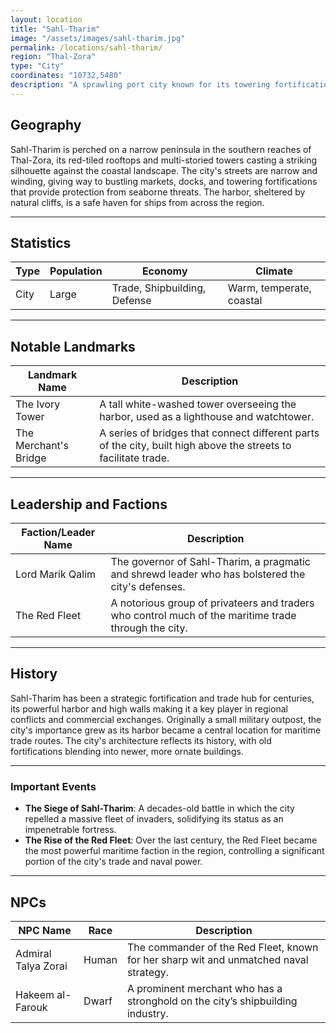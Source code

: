 ```yaml
---
layout: location
title: "Sahl-Tharim"
image: "/assets/images/sahl-tharim.jpg"
permalink: /locations/sahl-tharim/
region: "Thal-Zora"
type: "City"
coordinates: "10732,5480"
description: "A sprawling port city known for its towering fortifications, red-tiled roofs, and labyrinthine streets that wind through tightly packed buildings overlooking a busy harbor."
---
```


## Geography

Sahl-Tharim is perched on a narrow peninsula in the southern reaches of Thal-Zora, its red-tiled rooftops and multi-storied towers casting a striking silhouette against the coastal landscape. The city's streets are narrow and winding, giving way to bustling markets, docks, and towering fortifications that provide protection from seaborne threats. The harbor, sheltered by natural cliffs, is a safe haven for ships from across the region.

---

## Statistics

| Type                 | Population | Economy                    | Climate                     |
|----------------------|------------|----------------------------|-----------------------------|
| City   | Large    | Trade, Shipbuilding, Defense | Warm, temperate, coastal     |

---

## Notable Landmarks

| Landmark Name            | Description                                                                                     |
|--------------------------|-------------------------------------------------------------------------------------------------|
| The Ivory Tower           | A tall white-washed tower overseeing the harbor, used as a lighthouse and watchtower.           |
| The Merchant's Bridge     | A series of bridges that connect different parts of the city, built high above the streets to facilitate trade. |

---

## Leadership and Factions

| Faction/Leader Name      | Description                                                                                     |
|--------------------------|-------------------------------------------------------------------------------------------------|
| Lord Marik Qalim          | The governor of Sahl-Tharim, a pragmatic and shrewd leader who has bolstered the city's defenses.|
| The Red Fleet             | A notorious group of privateers and traders who control much of the maritime trade through the city.|

---

## History

Sahl-Tharim has been a strategic fortification and trade hub for centuries, its powerful harbor and high walls making it a key player in regional conflicts and commercial exchanges. Originally a small military outpost, the city's importance grew as its harbor became a central location for maritime trade routes. The city's architecture reflects its history, with old fortifications blending into newer, more ornate buildings.

---

### Important Events

- **The Siege of Sahl-Tharim**: A decades-old battle in which the city repelled a massive fleet of invaders, solidifying its status as an impenetrable fortress.
- **The Rise of the Red Fleet**: Over the last century, the Red Fleet became the most powerful maritime faction in the region, controlling a significant portion of the city's trade and naval power.

---

## NPCs

| NPC Name           | Race     | Description                                           |
|--------------------|----------|-------------------------------------------------------|
| Admiral Talya Zorai | Human    | The commander of the Red Fleet, known for her sharp wit and unmatched naval strategy.     |
| Hakeem al-Farouk    | Dwarf    | A prominent merchant who has a stronghold on the city’s shipbuilding industry.             |
